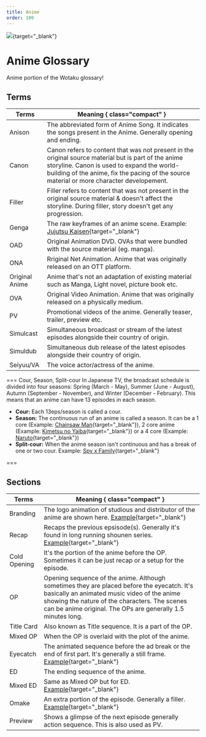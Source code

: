```yaml
---
title: Anime
order: 100
---
```


![](https://cdn.apollo.moe/img/anime.png){target="_blank"}
# Anime Glossary
Anime portion of the Wotaku glossary!


## Terms

| Terms     | Meaning { class="compact" } |
| ------ | ------ |
| Anison | The abbreviated form of Anime Song. It indicates the songs present in the Anime. Generally opening and ending.  |
| Canon | Canon refers to content that was not present in the original source material but is part of the anime storyline. Canon is used to expand the world-building of the anime, fix the pacing of the source material or more character developement. |
| Filler | Filler refers to content that was not present in the original source material & doesn't affect the storyline. During filler, story doesn't get any progression. |
| Genga | The raw keyframes of an anime scene. Example: [Jujutsu Kaisen](https://www.youtube.com/watch?v=XosvkKK1HCc){target="_blank"} |
| OAD | Original Animation DVD. OVAs that were bundled with the source material (eg. manga). |
| ONA | Rriginal Net Animation. Anime that was originally released on an OTT platform. |
| Original Anime | Anime that's not an adaptation of existing material such as Manga, Light novel, picture book etc. |
| OVA | Original Video Animation. Anime that was originally released on a physically medium. |
| PV | Promotional videos of the anime. Generally teaser, trailer, preview etc. |
| Simulcast | Simultaneous broadcast or stream of the latest episodes alongside their country of origin. |
| Simuldub | Simultaneous dub release of the latest episodes alongside their country of origin. |
| Seiyuu/VA | The voice actor/actress of the anime. |


=== Cour, Season, Split-cour
In Japanese TV, the broadcast schedule is divided into four seasons: Spring (March - May), Summer (June - August), Autumn (September - November), and Winter (December - February). This means that an anime can have 13 episodes in each season.

- **Cour:** Each 13eps/season is called a cour.
- **Season:** The continuous run of an anime is called a season. It can be a 1 core (Example: [Chainsaw Man](https://anilist.co/anime/127230/Chainsaw-Man){target="_blank"}), 2 core anime (Example: [Kimetsu no Yaiba](https://anilist.co/anime/101922/Kimetsu-no-Yaiba){target="_blank"}) or a 4 core (Example: [Naruto](https://anilist.co/anime/20/NARUTO){target="_blank"})
- **Split-cour:** When the anime season isn't continuous and has a break of one or two cour. Example: [Spy x Family](https://anilist.co/anime/142838/SPYFAMILY-Part-2){target="_blank"}

===


## Sections

| Terms     | Meaning { class="compact" } |
| ------ | ------ |
|  Branding  | The logo animation of studious and distributor of the anime are shown here. [Example](https://www.youtube.com/watch?v=Dt-BaKnnIRI){target="_blank"} |
|  Recap  |   Recaps the previous epsisode(s). Generally it's found in long running shounen series. [Example](https://www.youtube.com/watch?v=R8jVqCKt4ZI){target="_blank"} |
|  Cold Opening |   It's the portion of the anime before the OP. Sometimes it can be just recap or a setup for the episode.  |
|  OP  |  Opening sequence of the anime. Although sometimes they are placed before the eyecatch. It's basically an animated music video of the anime showing the nature of the characters. The scenes can be anime original. The OPs are generally 1.5 minutes long. |
|  Title Card  |  Also known as Title sequence. It is a part of the OP.  |
|  Mixed OP  |  When the OP is overlaid with the plot of the anime.  |
|  Eyecatch  | The animated sequence before the ad break or the end of first part. It's generally a still frame. [Example](https://www.youtube.com/watch?v=9h4IQHBX63k){target="_blank"}  |
|  ED |   The ending sequence of the anime.  |
|  Mixed ED  |  Same as Mixed OP but for ED. [Example](https://www.youtube.com/watch?v=2ikL1vGhMLw){target="_blank"}  |
|  Omake  |   An extra portion of the episode. Generally a filler. [Example](https://www.youtube.com/watch?v=Dtu_1bzSmL8){target="_blank"}   |
|  Preview  |   Shows a glimpse of the next episode generally action sequence. This is also used as PV.   |